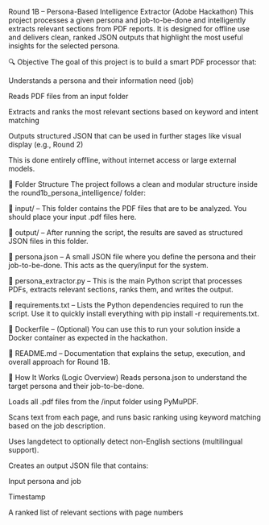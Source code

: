 Round 1B – Persona-Based Intelligence Extractor (Adobe Hackathon)
This project processes a given persona and job-to-be-done and intelligently extracts relevant sections from PDF reports. It is designed for offline use and delivers clean, ranked JSON outputs that highlight the most useful insights for the selected persona.

🔍 Objective
The goal of this project is to build a smart PDF processor that:

Understands a persona and their information need (job)

Reads PDF files from an input folder

Extracts and ranks the most relevant sections based on keyword and intent matching

Outputs structured JSON that can be used in further stages like visual display (e.g., Round 2)

This is done entirely offline, without internet access or large external models.

📁 Folder Structure
The project follows a clean and modular structure inside the round1b_persona_intelligence/ folder:

📁 input/ – This folder contains the PDF files that are to be analyzed. You should place your input .pdf files here.

📁 output/ – After running the script, the results are saved as structured JSON files in this folder.

📄 persona.json – A small JSON file where you define the persona and their job-to-be-done. This acts as the query/input for the system.

📄 persona_extractor.py – This is the main Python script that processes PDFs, extracts relevant sections, ranks them, and writes the output.

📄 requirements.txt – Lists the Python dependencies required to run the script. Use it to quickly install everything with pip install -r requirements.txt.

📄 Dockerfile – (Optional) You can use this to run your solution inside a Docker container as expected in the hackathon.

📄 README.md – Documentation that explains the setup, execution, and overall approach for Round 1B.

🧠 How It Works (Logic Overview)
Reads persona.json to understand the target persona and their job-to-be-done.

Loads all .pdf files from the /input folder using PyMuPDF.

Scans text from each page, and runs basic ranking using keyword matching based on the job description.

Uses langdetect to optionally detect non-English sections (multilingual support).

Creates an output JSON file that contains:

Input persona and job

Timestamp

A ranked list of relevant sections with page numbers
